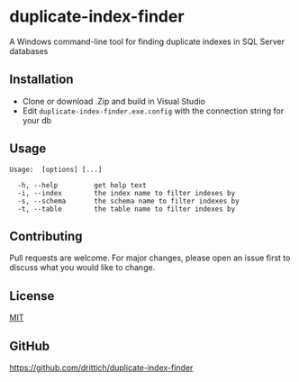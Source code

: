 # duplicate-index-finder

A Windows command-line tool for finding duplicate indexes in SQL Server databases

## Installation

- Clone or download .Zip and build in Visual Studio
- Edit `duplicate-index-finder.exe.config` with the connection string for your db

## Usage

```
Usage:  [options] [...]

  -h, --help         get help text
  -i, --index        the index name to filter indexes by
  -s, --schema       the schema name to filter indexes by
  -t, --table        the table name to filter indexes by
```

## Contributing
Pull requests are welcome. For major changes, please open an issue first to discuss what you would like to change.


## License
[MIT](https://choosealicense.com/licenses/mit/)

## GitHub

https://github.com/drittich/duplicate-index-finder
